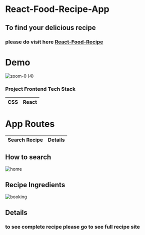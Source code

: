 # React-Food-Recipe-App

## To find your delicious recipe



### please do visit here [React-Food-Recipe](https://react-food-recipe-git-master.ahmedshaf02.vercel.app/)




 # Demo
![zoom-0 (4)](https://user-images.githubusercontent.com/59289789/89722715-bce04d80-d9a1-11ea-811f-d126f0f1033c.gif)



### Project Frontend Tech Stack
| CSS | React |
| --- | --- |



# App Routes

| Search Recipe | Details |
| --- | --- | 


## How to search
![home](https://firebasestorage.googleapis.com/v0/b/fir-login-react-66d68.appspot.com/o/images%2Ffood%20recipe%202.PNG?alt=media&token=9f26b2ed-7a5f-4135-ac5c-d61d575ba4c1)

## Recipe Ingredients
![booking](https://firebasestorage.googleapis.com/v0/b/fir-login-react-66d68.appspot.com/o/images%2Ffood%20recipe.PNG?alt=media&token=9808e42e-19ed-4caa-92e3-7816f330d323)


## Details

### to see complete recipe please go to see full recipe site

